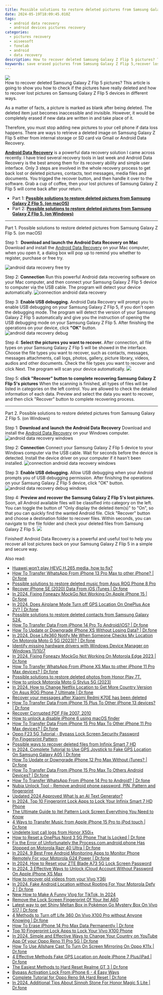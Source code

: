 ```yaml
---
title: Possible solutions to restore deleted pictures from Samsung Galaxy Z Flip 5.
date: 2024-05-19T18:09:45.010Z
tags: 
  - android data recovery
  - android devices pictures recovery
categories: 
  - pictures recovery
  - aiseesoft
  - fonelab
  - android
  - data recovery
description: How to recover deleted Samsung Galaxy Z Flip 5 pictures? This article is going to show you how to check if the pictures have really deleted and how to recover lost pictures on Samsung Galaxy Z Flip 5 devices in different ways.
keywords: save erased pictures from Samsung Galaxy Z Flip 5,recover lost pictures from Samsung Galaxy Z Flip 5,unerase pictures,retrieve wiped pictures Samsung Galaxy Z Flip 5,undelete pictures from Samsung Galaxy Z Flip 5,Samsung Galaxy Z Flip 5 pictures recovery,restore pictures when deleted in Samsung Galaxy Z Flip 5,Samsung Galaxy Z Flip 5 deleted pictures,pictures disappear Samsung Galaxy Z Flip 5,how do i recover pictures on Samsung Galaxy Z Flip 5,Samsung Galaxy Z Flip 5 pictures disappeared,how can i get pictures back on Samsung Galaxy Z Flip 5
---
```


<img src="https://img0mobiles.techidaily.com/images/best-assets/devices/samsung/samsung-galaxy-z-flip-5/3.jpg" class="atpl-imgstyle"  />

<div class="atpl-content atpl-for-fonelab-android recover-pictures">

<div class="atpl-post-description-part-1">
How to recover deleted Samsung Galaxy Z Flip 5 pictures? This article is going to show you how to check if the pictures have really deleted and how to recover lost pictures on Samsung Galaxy Z Flip 5 devices in different ways.
</div>

<div class="atpl-post-description-part-2">
<div class="tpl-content-sub-paragraph-normal">
  <p>
    As a matter of facts, a picture is marked as blank after being deleted. The deleted item just becomes inaccessible and invisible. However, it would be completely erased if new data are written in and take place of it.
  </p>
</div>
<div class="tpl-content-sub-paragraph-normal">
  <p>
    Therefore, you must stop adding new pictures to your cell phone if data loss happens. There are ways to retrieve a deleted image on Samsung Galaxy Z Flip 5 either from internal storage or SD card via Gmail or Android Data Recovery.
  </p>
</div>
</div>

<div class="atpl-post-description-part-3">
<div class="tpl-content-sub-paragraph-content">
  <p>
    <a href="https://tools.techidaily.com/aiseesoft-android-data-recovery/" ><strong>Android Data Recovery</strong></a> is a powerful data recovery solution I came across recently. I have tried several recovery tools in last week and Android Data Recovery is the best among them for its recovery ability and simple user interface. Only 3 steps are involved in the whole recovery process to get back lost or deleted pictures, contacts, text messages, media files and documents. You trigged the recover button, and then handle it over to the software. Grab a cup of coffee, then your lost pictures of Samsung Galaxy Z Flip 5 will come back after your return.
  </p>
</div>
</div>

<ul>
  <li>Part 1: <strong><a href="#p1"> Possible solutions to restore deleted pictures from Samsung Galaxy Z Flip 5.  (on macOS)</a></strong></li>
  <li>Part 2: <strong><a href="#p2"> Possible solutions to restore deleted pictures from Samsung Galaxy Z Flip 5.  (on Windows)</a></strong></li>
</ul>



<!-- Part 1 -->
<a id="p1" name="p1" ></a><hr>

<div>
  <span class="atpl-step-part-style">Part 1. Possible solutions to restore deleted pictures from Samsung Galaxy Z Flip 5. (on macOS)</span>
</div>  

<span class="atpl-stepstyle-a"><span>Step 1: </span></span> <strong>Download and launch the Android Data Recovery on Mac</strong>
Download and install the <a href="https://tools.techidaily.com/aiseesoft-android-data-recovery/" >Android Data Recovery</a> on your Mac computer, when you open it, a dialog box will pop up to remind you whether to register, purchase or free try.

<img src="https://tools.techidaily.com/images/apps/aiseesoft/android-data-recovery/mac-free-try.png" class="atpl-imgstyle" alt="android data recovery free try" />

<span class="atpl-stepstyle-a"><span>Step 2: </span></span> <strong>Connection</strong>
Run this powerful Android data recovering software on your Mac computer, and then connect your Samsung Galaxy Z Flip 5 device to computer via the USB cable. The program will detect your device automatically.
<img src="https://tools.techidaily.com/images/apps/aiseesoft/android-data-recovery/mac-connection-interface.jpg" class="atpl-imgstyle" alt="connection android data recovery" />

<span class="atpl-stepstyle-a"><span>Step 3: </span></span> <strong>Enable USB debugging.</strong>
Android Data Recovery will prompt you to enable USB debugging on your Samsung Galaxy Z Flip 5, if you don't open the debugging mode. The program will detect the version of your Samsung Galaxy Z Flip 5 automatically and give you the instruction of opening the USB debugging mode on your Samsung Galaxy Z Flip 5. After finishing the operations on your device, click <strong>"OK"</strong> button.
<img src="https://tools.techidaily.com/images/apps/aiseesoft/android-data-recovery/mac-android-usb-debug.jpg"  class="atpl-imgstyle" alt="android data recovery debug" />

<span class="atpl-stepstyle-a"><span>Step 4: </span></span> <strong>Select the pictures you want to recover.</strong>
After connection, all file types on your Samsung Galaxy Z Flip 5 will be showed in the interface. Choose the file types you want to recover, such as contacts, messages, messages attachments, call logs, photos, gallery, picture library, videos, audios and other documents. Check the file types you want to recover and click Next. The program will scan your device automatically.
<img src="https://tools.techidaily.com/images/apps/aiseesoft/android-data-recovery/mac-choose-type-photos.jpg" class="atpl-imgstyle"  />

<span class="atpl-stepstyle-a"><span>Step 5: </span></span> <strong>click "Recover" button to  complete recovering Samsung Galaxy Z Flip 5's pictures</strong>
When the scanning is finished, all types of files will be listed in categories on the left control. You are allowed to check the detailed information of each data. Preview and select the data you want to recover, and then click "Recover" button to complete recovering process.


<a id="p2" name="p2"></a><hr>

<!-- Part 2 -->
<div>
  <span class="atpl-step-part-style">Part 2. Possible solutions to restore deleted pictures from Samsung Galaxy Z Flip 5. (on Windows)</span>
</div>

<span class="atpl-stepstyle-a"><span>Step 1: </span></span> <strong>Download and launch the Android Data Recovery</strong>
Download and install the <a href="https://tools.techidaily.com/aiseesoft-android-data-recovery/" >Android Data Recovery</a> on your Windows computer.
<img src="https://tools.techidaily.com/images/apps/aiseesoft/android-data-recovery/win-start-interface.png"  class="atpl-imgstyle" alt="android data recovery windows" />

<span class="atpl-stepstyle-a"><span>Step 2: </span></span> <strong>Connection</strong>
Connect your Samsung Galaxy Z Flip 5 device to your Windows computer via the USB cable. Wait for seconds before the device is detected. Install the device driver on your computer if it hasn't been installed.
<img src="https://tools.techidaily.com/images/apps/aiseesoft/android-data-recovery/win-connection-interface.png" class="atpl-imgstyle" alt="connection android data recovery windows" />

<span class="atpl-stepstyle-a"><span>Step 3: </span></span> <strong>Enable USB debugging.</strong>
Allow USB debugging when your Android prompts you of USB debugging permission. After finishing the operations on your Samsung Galaxy Z Flip 5 device, click "OK" button.
<img src="https://tools.techidaily.com/images/apps/aiseesoft/android-data-recovery/win-android-usb-debug.png" class="atpl-imgstyle" alt="android data recovery debug windows" />

<span class="atpl-stepstyle-a"><span>Step 4: </span></span> <strong>Preview and recover the Samsung Galaxy Z Flip 5's lost pictures.</strong>
Soon, all Android available files will be classified into category on the left. You can toggle the button of "Only display the deleted item(s)" to "On", so that you can quickly find the wanted Android file. Click "Recover" button and choose a destination folder to recover files. Within seconds, you can navigate to the file folder and check your deleted files from Samsung Galaxy Z Flip 5.
<img src="https://tools.techidaily.com/images/apps/aiseesoft/android-data-recovery/win-recover-photos.png" class="atpl-imgstyle"  />

<div class="atpl-post-description-part-4">
<div class="tpl-content-sub-paragraph-normal">
  <p>
    Finished! Android Data Recovery is a powerful and useful tool to help you recover all lost pictures back on your Samsung Galaxy Z Flip 5 in a simple and secure way.
  </p>
</div>
</div>

<ins class="adsbygoogle"
     style="display:block"
     data-ad-client="ca-pub-7571918770474297"
     data-ad-slot="8358498916"
     data-ad-format="auto"
     data-full-width-responsive="true"></ins>



</div>
<ins class="adsbygoogle"
    style="display:block"
    data-ad-format="autorelaxed"
    data-ad-client="ca-pub-7571918770474297"
    data-ad-slot="1223367746"></ins>

<span class="atpl-alsoreadstyle">Also read:</span>
<div><ul>
<li><a href="https://review-topics.techidaily.com/huawei-wont-play-hevc-h265-media-how-to-fix-by-aiseesoft-video-converter-play-hevc-video-on-android/"><u>Huawei won’t play HEVC H.265 media, how to fix?</u></a></li>
<li><a href="https://review-topics.techidaily.com/how-to-transfer-whatsapp-from-iphone-13-pro-max-to-other-iphone-drfone-by-drfone-transfer-whatsapp-from-ios-transfer-whatsapp-from-ios/"><u>How To Transfer WhatsApp From iPhone 13 Pro Max to other iPhone? | Dr.fone</u></a></li>
<li><a href="https://review-topics.techidaily.com/possible-solutions-to-restore-deleted-music-from-asus-rog-phone-8-pro-by-fonelab-android-recover-music/"><u>Possible solutions to restore deleted music from Asus ROG Phone 8 Pro</u></a></li>
<li><a href="https://review-topics.techidaily.com/recover-iphone-se-2020-data-from-ios-itunes-drfone-by-drfone-ios-data-recovery-ios-data-recovery/"><u>Recover iPhone SE (2020) Data From iOS iTunes | Dr.fone</u></a></li>
<li><a href="https://review-topics.techidaily.com/in-2024-fixing-foneazy-mockgo-not-working-on-apple-iphone-15-drfone-by-drfone-virtual-ios/"><u>In 2024, Fixing Foneazy MockGo Not Working On Apple iPhone 15 | Dr.fone</u></a></li>
<li><a href="https://review-topics.techidaily.com/in-2024-does-airplane-mode-turn-off-gps-location-on-oneplus-ace-2v-drfone-by-drfone-virtual-android/"><u>In 2024, Does Airplane Mode Turn off GPS Location On OnePlus Ace 2V? | Dr.fone</u></a></li>
<li><a href="https://review-topics.techidaily.com/possible-solutions-to-restore-deleted-contacts-from-samsung-galaxy-s24-by-fonelab-android-recover-contacts/"><u>Possible solutions to restore deleted contacts from Samsung Galaxy S24.</u></a></li>
<li><a href="https://review-topics.techidaily.com/how-to-transfer-data-from-iphone-14-pro-to-androidios-drfone-by-drfone-transfer-data-from-ios-transfer-data-from-ios/"><u>How To Transfer Data From iPhone 14 Pro To Android/iOS? | Dr.fone</u></a></li>
<li><a href="https://review-topics.techidaily.com/how-to-update-or-downgrade-iphone-xs-without-losing-data-drfone-by-drfone-ios-system-repair-ios-system-repair/"><u>How To Update or Downgrade iPhone XS Without Losing Data? | Dr.fone</u></a></li>
<li><a href="https://review-topics.techidaily.com/in-2024-dose-life360-notify-me-when-someone-checks-my-location-on-motorola-moto-g-5g-2023-drfone-by-drfone-virtual-android/"><u>In 2024, Dose Life360 Notify Me When Someone Checks My Location On Motorola Moto G 5G (2023)? | Dr.fone</u></a></li>
<li><a href="https://review-topics.techidaily.com/identify-missing-hardware-drivers-with-windows-device-manager-on-windows-11107-by-drivereasy-guide/"><u>Identify missing hardware drivers with Windows Device Manager on Windows 11/10/7</u></a></li>
<li><a href="https://review-topics.techidaily.com/in-2024-fixing-foneazy-mockgo-not-working-on-motorola-edge-2023-drfone-by-drfone-virtual-android/"><u>In 2024, Fixing Foneazy MockGo Not Working On Motorola Edge 2023 | Dr.fone</u></a></li>
<li><a href="https://review-topics.techidaily.com/how-to-transfer-whatsapp-from-iphone-xs-max-to-other-iphone-11-pro-max-devices-drfone-by-drfone-transfer-whatsapp-from-ios-transfer-whatsapp-from-ios/"><u>How To Transfer WhatsApp From iPhone XS Max to other iPhone 11 Pro Max devices? | Dr.fone</u></a></li>
<li><a href="https://review-topics.techidaily.com/possible-solutions-to-restore-deleted-photos-from-honor-play-7t-by-fonelab-android-recover-photos/"><u>Possible solutions to restore deleted photos from Honor Play 7T.</u></a></li>
<li><a href="https://review-topics.techidaily.com/how-to-unlock-motorola-moto-g-stylus-5g-2023-by-drfone-android-unlock-android-unlock/"><u>How to unlock Motorola Moto G Stylus 5G (2023)</u></a></li>
<li><a href="https://review-topics.techidaily.com/in-2024-how-to-change-netflix-location-to-get-more-country-version-on-asus-rog-phone-7-ultimate-drfone-by-drfone-virtual-android/"><u>In 2024, How to Change Netflix Location to Get More Country Version On Asus ROG Phone 7 Ultimate | Dr.fone</u></a></li>
<li><a href="https://review-topics.techidaily.com/recover-your-messages-after-xiaomi-redmi-k70e-has-been-deleted-by-fonelab-android-recover-messages/"><u>Recover your messages after Xiaomi Redmi K70E has been deleted</u></a></li>
<li><a href="https://review-topics.techidaily.com/how-to-transfer-data-from-iphone-15-plus-to-other-iphone-13-devices-drfone-by-drfone-transfer-data-from-ios-transfer-data-from-ios/"><u>How To Transfer Data From iPhone 15 Plus To Other iPhone 13 devices? | Dr.fone</u></a></li>
<li><a href="https://review-topics.techidaily.com/recover-corrupted-pdf-file-2007-2010-by-stellar-guide/"><u>Recover Corrupted PDF File 2007, 2010</u></a></li>
<li><a href="https://review-topics.techidaily.com/how-to-unlock-a-disable-iphone-6-using-macos-finder-by-drfone-ios-unlock-ios-unlock/"><u>How to unlock a disable iPhone 6 using macOS finder</u></a></li>
<li><a href="https://review-topics.techidaily.com/how-to-transfer-data-from-iphone-15-pro-max-to-other-iphone-11-pro-max-devices-drfone-by-drfone-transfer-data-from-ios-transfer-data-from-ios/"><u>How To Transfer Data From iPhone 15 Pro Max To Other iPhone 11 Pro Max devices? | Dr.fone</u></a></li>
<li><a href="https://review-topics.techidaily.com/oppo-f23-5g-tutorial-bypass-lock-screen-security-password-pin-fingerprint-pattern-by-drfone-android-unlock-android-unlock/"><u>Oppo F23 5G Tutorial - Bypass Lock Screen,Security Password Pin,Fingerprint,Pattern</u></a></li>
<li><a href="https://review-topics.techidaily.com/possible-ways-to-recover-deleted-files-from-infinix-smart-7-hd-by-fonelab-android-recover-data/"><u>Possible ways to recover deleted files from Infinix Smart 7 HD</u></a></li>
<li><a href="https://review-topics.techidaily.com/in-2024-complete-tutorial-to-use-gps-joystick-to-fake-gps-location-on-samsung-galaxy-a05-drfone-by-drfone-virtual-android/"><u>In 2024, Complete Tutorial to Use GPS Joystick to Fake GPS Location On Samsung Galaxy A05 | Dr.fone</u></a></li>
<li><a href="https://review-topics.techidaily.com/how-to-update-or-downgrade-iphone-12-pro-max-without-itunes-drfone-by-drfone-ios-system-repair-ios-system-repair/"><u>How To Update or Downgrade iPhone 12 Pro Max Without iTunes? | Dr.fone</u></a></li>
<li><a href="https://review-topics.techidaily.com/how-to-transfer-data-from-iphone-15-pro-max-to-others-android-devices-drfone-by-drfone-transfer-data-from-ios-transfer-data-from-ios/"><u>How To Transfer Data From iPhone 15 Pro Max To Others Android Devices? | Dr.fone</u></a></li>
<li><a href="https://review-topics.techidaily.com/how-to-transfer-whatsapp-from-iphone-14-pro-to-android-drfone-by-drfone-transfer-whatsapp-from-ios-transfer-whatsapp-from-ios/"><u>How To Transfer WhatsApp From iPhone 14 Pro to Android? | Dr.fone</u></a></li>
<li><a href="https://review-topics.techidaily.com/nubia-unlock-tool-remove-android-phone-password-pin-pattern-and-fingerprint-by-drfone-android-unlock-android-unlock/"><u>Nubia Unlock Tool - Remove android phone password, PIN, Pattern and fingerprint</u></a></li>
<li><a href="https://ai-voice-clone.techidaily.com/updated-2024-approved-what-is-an-ai-text-generator/"><u>Updated 2024 Approved What Is an AI Text Generator?</u></a></li>
<li><a href="https://unlock-android.techidaily.com/in-2024-top-10-fingerprint-lock-apps-to-lock-your-infinix-smart-7-hd-phone-by-drfone-android/"><u>In 2024, Top 10 Fingerprint Lock Apps to Lock Your Infinix Smart 7 HD Phone</u></a></li>
<li><a href="https://unlock-android.techidaily.com/the-ultimate-guide-to-itel-pattern-lock-screen-everything-you-need-to-know-by-drfone-android/"><u>The Ultimate Guide to Itel Pattern Lock Screen Everything You Need to Know</u></a></li>
<li><a href="https://iphone-transfer.techidaily.com/4-ways-to-transfer-music-from-apple-iphone-15-pro-to-ipod-touch-drfone-by-drfone-transfer-from-ios/"><u>4 Ways to Transfer Music from Apple iPhone 15 Pro to iPod touch | Dr.fone</u></a></li>
<li><a href="https://techidaily.com/undelete-lost-call-logs-from-honor-x50iplus-by-fonelab-android-recover-call-logs/"><u>Undelete lost call logs from Honor X50i+</u></a></li>
<li><a href="https://techidaily.com/how-to-reset-a-oneplus-nord-3-5g-phone-that-is-locked-drfone-by-drfone-reset-android-reset-android/"><u>How to Reset a OnePlus Nord 3 5G Phone That Is Locked | Dr.fone</u></a></li>
<li><a href="https://howto.techidaily.com/fix-the-error-of-unfortunately-the-processcomandroidphone-has-stopped-on-motorola-razr-40-ultra-drfone-by-drfone-fix-android-problems-fix-android-problems/"><u>Fix the Error of Unfortunately the Process.com.android.phone Has Stopped on Motorola Razr 40 Ultra | Dr.fone</u></a></li>
<li><a href="https://android-location.techidaily.com/in-2024-9-best-free-android-monitoring-apps-to-monitor-phone-remotely-for-your-motorola-g24-power-drfone-by-drfone-virtual/"><u>In 2024, 9 Best Free Android Monitoring Apps to Monitor Phone Remotely For your Motorola G24 Power | Dr.fone</u></a></li>
<li><a href="https://unlock-android.techidaily.com/in-2024-how-to-reset-your-zte-blade-a73-5g-lock-screen-password-by-drfone-android/"><u>In 2024, How to Reset your ZTE Blade A73 5G Lock Screen Password</u></a></li>
<li><a href="https://activate-lock.techidaily.com/in-2024-3-effective-ways-to-unlock-icloud-account-without-password-on-apple-iphone-xs-max-by-drfone-ios/"><u>In 2024, 3 Effective Ways to Unlock iCloud Account Without Password On Apple iPhone XS Max</u></a></li>
<li><a href="https://blog-min.techidaily.com/how-to-recover-old-videos-from-your-vivo-y36i-by-fonelab-android-recover-video/"><u>How to recover old videos from your Vivo Y36i</u></a></li>
<li><a href="https://android-location.techidaily.com/in-2024-fake-android-location-without-rooting-for-your-motorola-defy-2-drfone-by-drfone-virtual/"><u>In 2024, Fake Android Location without Rooting For Your Motorola Defy 2 | Dr.fone</u></a></li>
<li><a href="https://ai-video-editing.techidaily.com/new-how-to-make-a-funny-vlog-for-tiktok-in-2024/"><u>New How to Make A Funny Vlog for TikTok, In 2024</u></a></li>
<li><a href="https://unlock-android.techidaily.com/remove-the-lock-screen-fingerprint-of-your-itel-a60-by-drfone-android/"><u>Remove the Lock Screen Fingerprint Of Your Itel A60</u></a></li>
<li><a href="https://change-location.techidaily.com/latest-way-to-get-shiny-meltan-box-in-pokemon-go-mystery-box-on-vivo-s17-drfone-by-drfone-virtual-android/"><u>Latest way to get Shiny Meltan Box in Pokémon Go Mystery Box On Vivo S17 | Dr.fone</u></a></li>
<li><a href="https://location-fake.techidaily.com/4-methods-to-turn-off-life-360-on-vivo-x100-pro-without-anyone-knowing-drfone-by-drfone-virtual-android/"><u>4 Methods to Turn off Life 360 On Vivo X100 Pro without Anyone Knowing | Dr.fone</u></a></li>
<li><a href="https://blog-min.techidaily.com/how-to-erase-iphone-14-pro-max-data-permanently-drfone-by-drfone-ios-full-data-eraser-ios-full-data-eraser/"><u>How To Erase iPhone 14 Pro Max Data Permanently | Dr.fone</u></a></li>
<li><a href="https://android-unlock.techidaily.com/top-10-fingerprint-lock-apps-to-lock-your-vivo-x100-phone-by-drfone-android/"><u>Top 10 Fingerprint Lock Apps to Lock Your Vivo X100 Phone</u></a></li>
<li><a href="https://location-social.techidaily.com/in-2024-simple-and-effective-ways-to-change-your-country-on-youtube-app-of-your-oppo-reno-11-pro-5g-drfone-by-drfone-virtual-android/"><u>In 2024, Simple and Effective Ways to Change Your Country on YouTube App Of your Oppo Reno 11 Pro 5G | Dr.fone</u></a></li>
<li><a href="https://screen-mirror.techidaily.com/how-to-use-allshare-cast-to-turn-on-screen-mirroring-on-oppo-k11x-drfone-by-drfone-android/"><u>How To Use Allshare Cast To Turn On Screen Mirroring On Oppo K11x | Dr.fone</u></a></li>
<li><a href="https://iphone-location.techidaily.com/4-effective-methods-fake-gps-location-on-apple-iphone-7-plusipad-drfone-by-drfone-virtual-ios/"><u>4 Effective Methods Fake GPS Location on Apple iPhone 7 Plus/iPad | Dr.fone</u></a></li>
<li><a href="https://techidaily.com/the-easiest-methods-to-hard-reset-realme-gt-3-drfone-by-drfone-reset-android-reset-android/"><u>The Easiest Methods to Hard Reset Realme GT 3 | Dr.fone</u></a></li>
<li><a href="https://activate-lock.techidaily.com/bypass-activation-lock-from-iphone-6-4-easy-ways-by-drfone-ios/"><u>Bypass Activation Lock From iPhone 6 - 4 Easy Ways</u></a></li>
<li><a href="https://techidaily.com/complete-tutorial-for-oppo-reno-9a-hard-reset-drfone-by-drfone-reset-android-reset-android/"><u>Complete Tutorial for Oppo Reno 9A Hard Reset | Dr.fone</u></a></li>
<li><a href="https://pokemon-go-android.techidaily.com/in-2024-additional-tips-about-sinnoh-stone-for-honor-magic-5-lite-drfone-by-drfone-virtual-android/"><u>In 2024, Additional Tips About Sinnoh Stone For Honor Magic 5 Lite | Dr.fone</u></a></li>
</ul></div>


